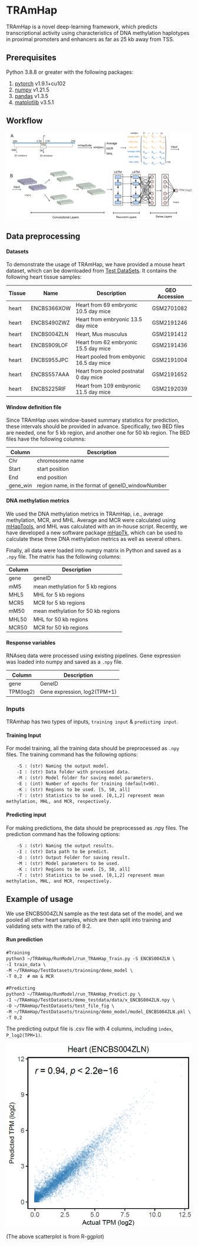 # TRAmHap


TRAmHap is a novel deep-learning framework, which predicts transcriptional activity using characteristics of DNA methylation haplotypes in proximal promoters and enhancers as far as 25 kb away from TSS.

## Prerequisites

Python 3.8.8 or greater with the following packages:

1. [pytorch](https://pytorch.org/) v1.9.1+cu102
2. [numpy](https://numpy.org/) v1.21.5
3. [pandas](https://pandas.pydata.org/) v1.3.5
4. [matplotlib](https://matplotlib.org/) v3.5.1

## Workflow

![workflow](Figure-model.png)



## Data preprocessing

#### Datasets

To demonstrate the usage of TRAmHap, we have provided a mouse heart dataset, which can be downloaded from [Test DataSets](https://github.com/SQ-Gao/TRAmHap/tree/main/TestData).
It contains the following heart tissue samples:

| Tissue | Name        | Description                              | GEO Accession |
| ------ | ----------- | ---------------------------------------- | ------------- |
| heart  | ENCBS366XOW | Heart from 69 embryonic 10.5 day mice    | GSM2701082    |
| heart  | ENCBS490ZWZ | Heart from embryonic 13.5 day mice       | GSM2191246    |
| heart  | ENCBS004ZLN | Heart, Mus musculus                      | GSM2191412    |
| heart  | ENCBS909LOF | Heart from 62 embryonic 15.5 day mice    | GSM2191436    |
| heart  | ENCBS955JPC | Heart pooled from embyonic 16.5 day mice | GSM2191004    |
| heart  | ENCBS557AAA | Heart from pooled postnatal 0 day mice   | GSM2191652    |
| heart  | ENCBS225RIF | Heart from 109 embyronic 11.5 day mice   | GSM2192039    |



#### Window definition file

Since TRAmHap uses window-based summary statistics for prediction, these intervals should be provided in advance. Specifically, two BED files are needed, one for 5 kb region,  and another one for 50 kb region. The BED files have the following columns: 

| Column   | Description                                       |
| -------- | ------------------------------------------------- |
| Chr      | chromosome name                                   |
| Start    | start position                                    |
| End      | end position                                      |
| gene_win | region name, in the format of geneID_windowNumber |


#### DNA methylation metrics
We used the DNA methylation metrics in TRAmHap, i.e., average methylation, MCR, and MHL. Average and MCR were calculated using [mHapTools](https://jiantaoshi.github.io/mHap/index.html), and MHL was calculated with an in-house script. Recently, we have developed a new software package [mHapTk](https://github.com/yoyoong/mHapSuite/), which can be used to calculate these three DNA methylation metrics as well as several others.

Finally, all data were loaded into numpy matrix in Python and saved as a `.npy` file. The matrix has the following columns:

| Column | Description                                      |
| ------ | ------------------------------------------------ |
| gene   | geneID                                           |
| mM5    | mean methylation for 5 kb regions                |
| MHL5   | MHL for 5 kb regions                             |
| MCR5   | MCR for 5 kb regions                             |
| mM50   | mean methylation for 50 kb regions               |
| MHL50  | MHL for 50 kb regions                            |
| MCR50  | MCR for 50 kb regions                            |

#### Response variables

RNAseq data were processed using existing pipelines. Gene expression was loaded into numpy and saved as a `.npy` file.

| Column    | Description                  |
| --------- | ---------------------------- |
| gene      | GeneID                       |
| TPM(log2) | Gene expression, log2(TPM+1) |

### Inputs

TRAmhap has two types of inputs, `training input` & `predicting input`.


#### Training Input

For model training, all the training data should be preprocessed as `.npy` files. The training command has the following options:

        -S : (str) Naming the output model.
        -I : (str) Data folder with processed data.
        -M : (str) Model folder for saving model parameters.
        -E : (int) Number of epochs for training (default=90).
        -K : (str) Regions to be used. [5, 50, all]
        -T : (str) Statistics to be used. [0,1,2] represent mean methylation, MHL, and MCR, respectively.



#### Predicting input

For making predictions, the data should be preprocessed as .npy files. The prediction command has the following options:

        -S : (str) Naming the output results.
        -I : (str) Data path to be predict.
        -O : (str) Output Folder for saving result.
        -M : (str) Model parameters to be used.
        -K : (str) Regions to be used. [5, 50, all]
        -T : (str) Statistics to be used. [0,1,2] represent mean methylation, MHL, and MCR, respectively.



## Example of usage

We use ENCBS004ZLN sample as the test data set of the model, and we pooled all other heart samples, which are then split into training and validating sets with the ratio of 8:2.

#### Run prediction

```shell
#Training
python3 ~/TRAmHap/RunModel/run_TRAmHap_Train.py -S ENCBS004ZLN \
-I train_data \
-M ~/TRAmHap/TestDatasets/trainning/demo_model \
-T 0,2  # mm & MCR

#Predicting
python3 ~/TRAmHap/RunModel/run_TRAmHap_Predict.py \
-I ~/TRAmHap/TestDatasets/demo_testdata/data/x_ENCBS004ZLN.npy \
-O ~/TRAmHap/TestDatasets/test_file_fig \
-M ~/TRAmHap/TestDatasets/trainning/demo_model/model_ENCBS004ZLN.pkl \
-T 0,2
```

The predicting output file is .csv file with 4 columns, including `index`, `P_log2(TPM+1)`.

![ENCBS004ZLN](Heart_Sample.png)

(The above scatterplot is from R-ggplot)
